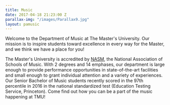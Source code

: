 ```yaml
---
title: Music
date: 2017-04-18 21:23:00 Z
parallax-img: "/images/Parallax9.jpg"
layout: pamusic
---
```


Welcome to the Department of Music at The Master's University. Our mission is to inspire students toward excellence in every way for the Master, and we think we have a place for you!

The Master's University is accredited by [NASM](http://nasm.arts-accredit.org/), the National Association of Schools of Music. With 2 degrees and 14 emphases, our department is large enough to provide performance opportunities in state-of-the-art facilities and small enough to grant individual attention and a variety of experiences. Our Senior Bachelor of Music students recently scored in the 97th percentile in 2016 in the national standardized test (Education Testing Service, Princeton). Come find out how you can be a part of the music happening at TMU!
